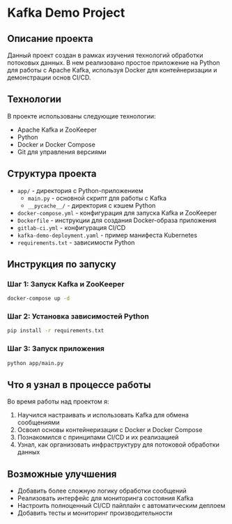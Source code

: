 # Kafka Demo Project

## Описание проекта
Данный проект создан в рамках изучения технологий обработки потоковых данных. В нем реализовано простое приложение на Python для работы с Apache Kafka, используя Docker для контейнеризации и демонстрации основ CI/CD.

## Технологии
В проекте использованы следующие технологии:
- Apache Kafka и ZooKeeper
- Python
- Docker и Docker Compose
- Git для управления версиями

## Структура проекта
- `app/` - директория с Python-приложением
  - `main.py` - основной скрипт для работы с Kafka
  - `__pycache__/` - директория с кэшем Python
- `docker-compose.yml` - конфигурация для запуска Kafka и ZooKeeper
- `Dockerfile` - инструкции для создания Docker-образа приложения
- `gitlab-ci.yml` - конфигурация CI/CD
- `kafka-demo-deployment.yaml` - пример манифеста Kubernetes
- `requirements.txt` - зависимости Python

## Инструкция по запуску

### Шаг 1: Запуск Kafka и ZooKeeper
```bash
docker-compose up -d
```

### Шаг 2: Установка зависимостей Python
```bash
pip install -r requirements.txt
```

### Шаг 3: Запуск приложения
```bash
python app/main.py
```

## Что я узнал в процессе работы
Во время работы над проектом я:
1. Научился настраивать и использовать Kafka для обмена сообщениями
2. Освоил основы контейнеризации с Docker и Docker Compose
3. Познакомился с принципами CI/CD и их реализацией
4. Узнал, как организовать инфраструктуру для потоковой обработки данных

## Возможные улучшения
- Добавить более сложную логику обработки сообщений
- Реализовать интерфейс для мониторинга состояния Kafka
- Настроить полноценный CI/CD пайплайн с автоматическим деплоем
- Добавить тесты и мониторинг производительности
